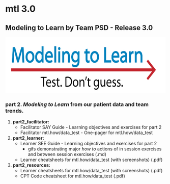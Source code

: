 # mtl 3.0

## Modeling to Learn by Team PSD - Release 3.0

<img src = "https://github.com/lzim/teampsd/blob/master/resources/logos/mtl_testdontguess_sm.png"
     height = "175" width = "650">

### part 2. *Modeling to Learn* from our **patient data** and **team trends.**

1. **part2_facilitator:**
    - Facilitator SAY Guide - Learning objectives and exercises for part 2
    - Facilitator mtl.how/data_test - One-pager for mtl.how/data_test
2. **part2_learner:**
    - Learner SEE Guide - Learning objectives and exercises for part 2
      - gifs demonstrating major *how to* actions of in session exercises and between session exercises (.md)
    - Learner cheatsheets for mtl.how/data_test (with screenshots) (.pdf)
3.  **part2_resources:**
    - Learner cheatsheets for mtl.how/data_test (with screenshots) (.pdf)
    - CPT Code cheatsheet for mtl.how/data_test (.pdf)

